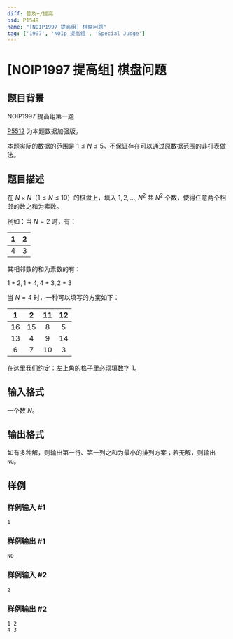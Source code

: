 ```yaml
---
diff: 普及+/提高
pid: P1549
name: "[NOIP1997 提高组] 棋盘问题"
tag: ['1997', 'NOIp 提高组', 'Special Judge']
---
```

# [NOIP1997 提高组] 棋盘问题
## 题目背景

NOIP1997 提高组第一题

[P5512](https://www.luogu.com.cn/problem/P5512) 为本题数据加强版。

本题实际的数据的范围是 $1\le N\le 5$。不保证存在可以通过原数据范围的非打表做法。
## 题目描述

在 $N \times N$（$1 \le N \le 10$）的棋盘上，填入 $1, 2, \dots, N ^ 2$ 共 $N ^ 2$ 个数，使得任意两个相邻的数之和为素数。

例如：当 $N = 2$ 时，有：

| $1$ | $2$ |
| :-----------: | :-----------: |
| $4$ | $3$ |

其相邻数的和为素数的有：

$1+2,1+4,4+3,2+3$

当 $N=4$ 时，一种可以填写的方案如下：

| $1$ | $2$ | $11$ | $12$ |
| :-----------: | :-----------: | :-----------: | :-----------: |
| $16$ | $15$ | $8$ | $5$ |
| $13$ | $4$ | $9$ | $14$ |
| $6$ | $7$ | $10$ | $3$ |

在这里我们约定：左上角的格子里必须填数字 $1$。
## 输入格式

一个数 $N$。
## 输出格式

如有多种解，则输出第一行、第一列之和为最小的排列方案；若无解，则输出 `NO`。
## 样例

### 样例输入 #1
```
1
```
### 样例输出 #1
```
NO

```
### 样例输入 #2
```
2
```
### 样例输出 #2
```
1 2
4 3
```
